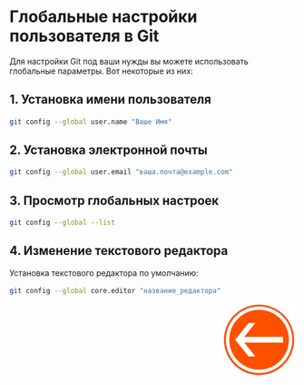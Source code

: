 # Глобальные настройки пользователя в Git

Для настройки Git под ваши нужды вы можете использовать глобальные параметры. Вот некоторые из них:

## 1. Установка имени пользователя

```bash
git config --global user.name "Ваше Имя"
```

## 2. Установка электронной почты

```bash
git config --global user.email "ваша.почта@example.com"
```

## 3. Просмотр глобальных настроек

```bash
git config --global --list
```

## 4. Изменение текстового редактора

Установка текстового редактора по умолчанию:

```bash
git config --global core.editor "название_редактора"
```

<div style="text-align: right;">

  [![Перейти к основному файлу](../img/Back-button.png)](../README.md)

</div>